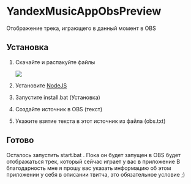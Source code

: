 # YandexMusicAppObsPreview
Отображение трека, играющего в данный момент в OBS

## Установка

1. Скачайте и распакуйте файлы

    ![](https://i.imgur.com/9Et0sul.png)
2. Установите [NodeJS](https://nodejs.org)
3. Запустите install.bat (Установка)
4. Создайте источник в OBS (текст)
5. Укажите взятие текста в этот источник из файла (obs.txt)

##  Готово

Осталось запустить start.bat . Пока он будет запущен в OBS будет отображаться трек, который сейчас играет у вас в приложение
В благодарность мне я прошу вас указать информацию об этом приложении у себя в описании твитча, это обязательное условие ;)
